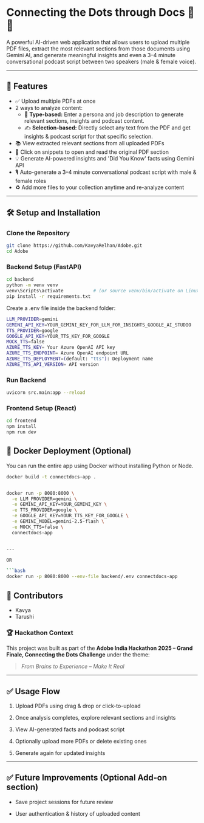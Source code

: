# Connecting the Dots through Docs 🧠📄

A powerful AI-driven web application that allows users to upload multiple PDF files, extract the most relevant sections from those documents using Gemini AI, and generate meaningful insights and even a 3–4 minute conversational podcast script between two speakers (male & female voice).

---

## 🚀 Features

- ✅ Upload multiple PDFs at once
- 2 ways to analyze content:
  - 📌 **Type-based:** Enter a persona and job description to generate relevant sections, insights and podcast content.
  - ✍️ **Selection-based:** Directly select any text from the PDF and get insights & podcast script for that specific selection.
- 📚 View extracted relevant sections from all uploaded PDFs
- 🧐 Click on snippets to open and read the original PDF section
- 💡 Generate AI-powered insights and 'Did You Know' facts using Gemini API
- 🎙️ Auto-generate a 3–4 minute conversational podcast script with male & female roles
- ♻️ Add more files to your collection anytime and re-analyze content

---

## 🛠️ Setup and Installation

### Clone the Repository

```bash
git clone https://github.com/KavyaRelhan/Adobe.git
cd Adobe
```
### Backend Setup (FastAPI)
```bash
cd backend
python -m venv venv
venv\Scripts\activate           # (or source venv/bin/activate on Linux/Mac)
pip install -r requirements.txt
```
Create a .env file inside the backend folder:
```bash
LLM_PROVIDER=gemini
GEMINI_API_KEY=YOUR_GEMINI_KEY_FOR_LLM_FOR_INSIGHTS_GOOGLE_AI_STUDIO
TTS_PROVIDER=google
GOOGLE_API_KEY=YOUR_TTS_KEY_FOR_GOOGLE
MOCK_TTS=false
AZURE_TTS_KEY= Your Azure OpenAI API key
AZURE_TTS_ENDPOINT= Azure OpenAI endpoint URL
AZURE_TTS_DEPLOYMENT=(default: "tts"): Deployment name
AZURE_TTS_API_VERSION= API version
```

###  Run Backend
```bash
uvicorn src.main:app --reload
```

### Frontend Setup (React)
```bash
cd frontend
npm install
npm run dev
```

## 🐳 Docker Deployment (Optional)

You can run the entire app using Docker without installing Python or Node.

```bash
docker build -t connectdocs-app .


docker run -p 8080:8000 \
  -e LLM_PROVIDER=gemini \
  -e GEMINI_API_KEY=YOUR_GEMINI_KEY \
  -e TTS_PROVIDER=google \
  -e GOOGLE_API_KEY=YOUR_TTS_KEY_FOR_GOOGLE \
  -e GEMINI_MODEL=gemini-2.5-flash \
  -e MOCK_TTS=false \
  connectdocs-app


---

OR

```bash
docker run -p 8080:8000 --env-file backend/.env connectdocs-app

```

## 👥 Contributors


- Kavya
- Tarushi



### 🏆 Hackathon Context

This project was built as part of the **Adobe India Hackathon 2025 – Grand Finale, Connecting the Dots Challenge** under the theme:

> _From Brains to Experience – Make It Real_

---

## ✅ Usage Flow

1. Upload PDFs using drag & drop or click-to-upload

2. Once analysis completes, explore relevant sections and insights

3. View AI-generated facts and podcast script

4. Optionally upload more PDFs or delete existing ones

5. Generate again for updated insights

---

## ✅ Future Improvements (Optional Add-on section)

- Save project sessions for future review

- User authentication & history of uploaded content
